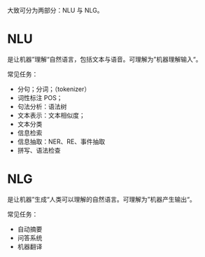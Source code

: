 大致可分为两部分：NLU 与 NLG。

# NLU

是让机器”理解“自然语言，包括文本与语音。可理解为”机器理解输入“。

常见任务：

* 分句；分词；（tokenizer）
* 词性标注 POS；
* 句法分析：语法树
* 文本表示：文本相似度；
* 文本分类
* 信息检索
* 信息抽取：NER、RE、事件抽取
* 拼写、语法检查

# NLG

是让机器”生成“人类可以理解的自然语言。可理解为”机器产生输出“。

常见任务：

* 自动摘要
* 问答系统
* 机器翻译

